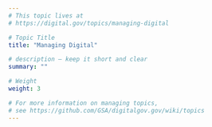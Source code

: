 ```yaml
---
# This topic lives at
# https://digital.gov/topics/managing-digital

# Topic Title
title: "Managing Digital"

# description — keep it short and clear
summary: ""

# Weight
weight: 3

# For more information on managing topics,
# see https://github.com/GSA/digitalgov.gov/wiki/topics
---
```


